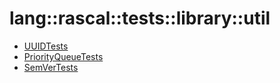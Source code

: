 # lang::rascal::tests::library::util


   * [UUIDTests](Library/lang/rascal/tests/library/util/UUIDTests.md)
   * [PriorityQueueTests](Library/lang/rascal/tests/library/util/PriorityQueueTests.md)
   * [SemVerTests](Library/lang/rascal/tests/library/util/SemVerTests.md)